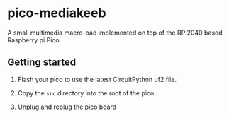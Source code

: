 # pico-mediakeeb

A small multimedia macro-pad implemented on top of the RPI2040 based Raspberry pi Pico.

## Getting started

1. Flash your pico to use the latest CircuitPython uf2 file.

2. Copy the `src` directory into the root of the pico

3. Unplug and replug the pico board
